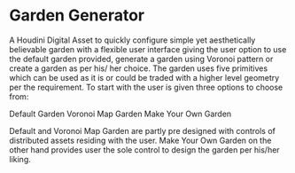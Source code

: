 # Garden Generator

A  Houdini Digital Asset to quickly configure simple yet aesthetically believable garden with a flexible user interface giving the user option to use the default garden provided, generate a garden using Voronoi pattern or create a garden as per his/ her choice. The garden uses five primitives which can be used as it is or could be traded with a higher level geometry per the requirement. To start with the user is given three options to choose from:

Default Garden
Voronoi Map Garden
Make Your Own Garden

Default and Voronoi Map Garden are partly pre designed with controls of distributed assets residing with the user. Make Your Own Garden on the other hand provides user the sole control to design the garden per his/her liking.
